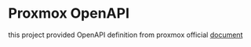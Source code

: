 # Proxmox OpenAPI

this project provided OpenAPI definition from proxmox official [document](https://pve.proxmox.com/pve-docs/api-viewer/apidoc.js)
